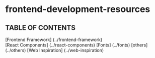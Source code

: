 # frontend-development-resources
## TABLE OF CONTENTS
[Frontend Framework] (../frontend-framework) <br />
[React Components] (../react-components) 
[Fonts] (../fonts)
[others] (../others)
[Web Inspiration] (../web-inspiration)
